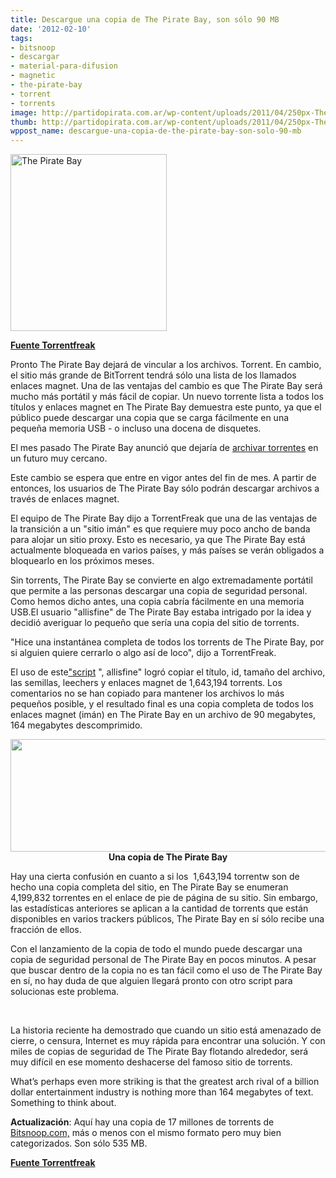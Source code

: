 ```yaml
---
title: Descargue una copia de The Pirate Bay, son sólo 90 MB
date: '2012-02-10'
tags:
- bitsnoop
- descargar
- material-para-difusion
- magnetic
- the-pirate-bay
- torrent
- torrents
image: http://partidopirata.com.ar/wp-content/uploads/2011/04/250px-The_Pirate_Bay_logo.svg_.png
thumb: http://partidopirata.com.ar/wp-content/uploads/2011/04/250px-The_Pirate_Bay_logo.svg_-150x150.png
wppost_name: descargue-una-copia-de-the-pirate-bay-son-solo-90-mb
---
```


<a href="http://partidopirata.com.ar/wp-content/uploads/2011/04/250px-The_Pirate_Bay_logo.svg_.png"><img class="aligncenter size-full wp-image-729" title="Logo de The Pirate Bay" src="http://partidopirata.com.ar/wp-content/uploads/2011/04/250px-The_Pirate_Bay_logo.svg_.png" alt="The Pirate Bay" width="250" height="283" /></a>

<strong><a href="https://torrentfreak.com/download-a-copy-of-the-pirate-bay-its-only-90-mb-120209/" target="_blank">Fuente Torrentfreak</a></strong>

Pronto The Pirate Bay dejará de vincular a los archivos. Torrent. En cambio, el sitio más grande de BitTorrent tendrá sólo una lista de los llamados enlaces magnet. Una de las ventajas del cambio es que The Pirate Bay será mucho más portátil y más fácil de copiar. Un nuevo torrente lista a todos los títulos y enlaces magnet en The Pirate Bay demuestra este punto, ya que el público puede descargar una copia que se carga fácilmente en una pequeña memoria USB - o incluso una docena de disquetes.

El mes pasado The Pirate Bay anunció que dejaría de <a href="http://torrentfreak.com/the-pirate-bay-will-stop-serving-torrents-120112/" target="_blank">archivar torrentes</a> en un futuro muy cercano.

Este cambio se espera que entre en vigor antes del fin de mes. A partir de entonces, los usuarios de The Pirate Bay sólo podrán descargar archivos a través de enlaces magnet.

El equipo de The Pirate Bay dijo a TorrentFreak que una de las ventajas de la transición a un "sitio imán" es que requiere muy poco ancho de banda para alojar un sitio proxy. Esto es necesario, ya que The Pirate Bay está actualmente bloqueada en varios países, y más países se verán obligados a bloquearlo en los próximos meses.

Sin torrents, The Pirate Bay se convierte en algo extremadamente portátil que permite a las personas descargar una copia de seguridad personal. Como hemos dicho antes, una copia cabría fácilmente en una memoria USB.El usuario "allisfine" de The Pirate Bay estaba intrigado por la idea y decidió averiguar lo pequeño que sería una copia del sitio de torrents.

"Hice una instantánea completa de todos los torrents de The Pirate Bay, por si alguien quiere cerrarlo o algo así de loco", dijo a TorrentFreak.

El uso de este<a href="http://pastebin.com/8RXXthXB" target="_blank">"script</a> ", allisfine" logró copiar el título, id, tamaño del archivo, las semillas, leechers y enlaces magnet de 1,643,194 torrents. Los comentarios no se han copiado para mantener los archivos lo más pequeños posible, y el resultado final es una copia completa de todos los enlaces magnet (imán) en The Pirate Bay en un archivo de 90 megabytes, 164 megabytes descomprimido.
<p style="text-align: center;"><a href="http://partidopirata.com.ar/wp-content/uploads/2012/02/tpb-copy.png"><img class="aligncenter size-full wp-image-3130" title="Copia de The Pirate Bay" src="http://partidopirata.com.ar/wp-content/uploads/2012/02/tpb-copy.png" alt="" width="525" height="180" /></a><strong>Una copia de The Pirate Bay</strong></p>
Hay una cierta confusión en cuanto a si los  1,643,194 torrentw son de hecho una copia completa del sitio, en The Pirate Bay se enumeran 4,199,832 torrentes en el enlace de pie de página de su sitio. Sin embargo, las estadísticas anteriores se aplican a la cantidad de torrents que están disponibles en varios trackers públicos, The Pirate Bay en sí sólo recibe una fracción de ellos.

Con el lanzamiento de la copia de todo el mundo puede descargar una copia de seguridad personal de The Pirate Bay en pocos minutos. A pesar que buscar dentro de la copia no es tan fácil como el uso de The Pirate Bay en sí, no hay duda de que alguien llegará pronto con otro script para solucionas este problema.

&nbsp;

La historia reciente ha demostrado que cuando un sitio está amenazado de cierre, o censura, Internet es muy rápida para encontrar una solución. Y con miles de copias de seguridad de The Pirate Bay flotando alrededor, será muy difícil en ese momento deshacerse del famoso sitio de torrents.

What’s perhaps even more striking is that the greatest arch rival of a billion dollar entertainment industry is nothing more than 164 megabytes of text. Something to think about.

<strong>Actualización</strong>: Aquí hay una copia de 17 millones de torrents de<a href="magnet:?xt=urn:btih:F5615DFB80AC995787C1B2219A75DF7805278DEA"> Bitsnoop.com,</a> más o menos con el mismo formato pero muy bien categorizados. Son sólo 535 MB.

<strong><a href="https://torrentfreak.com/download-a-copy-of-the-pirate-bay-its-only-90-mb-120209/" target="_blank">Fuente Torrentfreak</a></strong>
